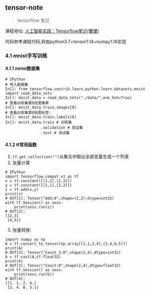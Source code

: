 ## tensor-note

> tensorflow 笔记

课程地址: [人工智能实践：Tensorflow笔记(曹建)](http://www.icourse163.org/learn/PKU-1002536002?tid=1206591210#)

代码参考课程代码,转由python3.7+tensor1.14+numpy1.16实现


### 4.1 mnist手写训练

#### 4.1.1 mnist数据集

```
# IPython
# 导入数据集
In[]: from tensorflow.contrib.learn.python.learn.datasets.mnist
import read_data_sets
In[]: mnist_data = read_data_sets("./data/",one_hot=True)
# 查看训练集第0张图像素
In[]: mnist_data.train.images[0]
# 查看训练集第0张图标签:
In[]: mnist_data.train.labels[0]
In[]: mnist_data.train # 训练集
                .validation # 验证集
                .test # 测试集
```

#### 4.1.2 tf常用函数

1. `tf.get_collection("")`从集合中取出全部变量生成一个列表
2. 张量计算
```
# IPython
import tensorflow.compat.v1 as tf
x = tf.constant([[1,2],[2,3]])
y = tf.constant([[1,1],[2,2]])
z = tf.add(x,y)
print(z)
# OUT[1]: Tensor("Add:0",shape=(2,2),dtype=int32)
with tf.Session() as sess:
    print(sess.run(z))
# OUT[2]:
[[2,3]
 [4,5]]
```
3. 张量转换:
```
import numpy as np
A = tf.convert_to_tensor(np.array[[1,1,2,4],[3,4,8,5]])
print(A)
# OUT[3]: Tensor("Const_3:0",shape(2,4),dtype=int32)
b = tf.cast(A,tf.float32)
print(b)
# OUT[3]: Tensor("Const:0",shape(2,4),dtype=float32)
with tf.Session() as sess:
    print(sess.run(b))
# OUT[4]:
[[1. 1. 2. 4.]
 [3. 4. 8. 5.]]
```


